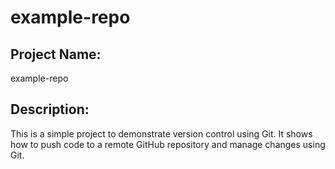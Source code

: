 # example-repo

## Project Name:
example-repo

## Description:
This is a simple project to demonstrate version control using Git. It shows how to push code to a remote GitHub repository and manage changes using Git.